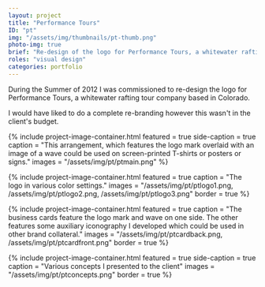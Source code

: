 ```yaml
---
layout: project
title: "Performance Tours"
ID: "pt"
img: "/assets/img/thumbnails/pt-thumb.png"
photo-img: true
brief: "Re-design of the logo for Performance Tours, a whitewater rafting tour company based in Colorado."
roles: "visual design"
categories: portfolio
---
```


During the Summer of 2012 I was commissioned to re-design the logo for Performance Tours, a whitewater rafting tour company based in Colorado.

I would have liked to do a complete re-branding however this wasn't in the client's budget.

{%
	include project-image-container.html
	featured = true
	side-caption = true
	caption = "This arrangement, which features the logo mark overlaid with an image of a wave could be used on screen-printed T-shirts or posters or signs."
	images = "/assets/img/pt/ptmain.png"
%}

{%
	include project-image-container.html
	featured = true
	caption = "The logo in various color settings."
	images = "/assets/img/pt/ptlogo1.png, /assets/img/pt/ptlogo2.png, /assets/img/pt/ptlogo3.png"
	border = true
%}

{%
	include project-image-container.html
	featured = true
	caption = "The business cards feature the logo mark and wave on one side. The other features some auxiliary iconography I developed which could be used in other brand collateral."
	images = "/assets/img/pt/ptcardback.png, /assets/img/pt/ptcardfront.png"
	border = true
%}

{%
	include project-image-container.html
	featured = true
	side-caption = true
	caption = "Various concepts I presented to the client"
	images = "/assets/img/pt/ptconcepts.png"
	border = true
%}